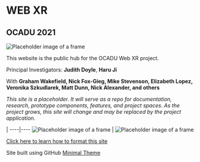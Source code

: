 # WEB XR

## OCADU 2021

![Placeholder image of a frame](https://external-content.duckduckgo.com/iu/?u=https%3A%2F%2Ffws-shared.s3.amazonaws.com%2Fuploads%2Fwebsite%2Fauctions%2Fitems%2Ffull%2F3915176_2.jpg&f=1&nofb=1)

This website is the public hub for the OCADU Web XR project.

Principal Investigators: **Judith Doyle**, **Haru Ji**

With **Graham Wakefield, Nick Fox-Gieg, Mike Stevenson, Elizabeth Lopez, Veronika Szkudlarek, Matt Dunn, Nick Alexander, and others**

*This site is a placeholder. It will serve as a repo for documentation, research, prototype components, features, and project spaces. As the project grows, this site will change and may be replaced by the project application.*

 | 
----|----
![Placeholder image of a frame](https://external-content.duckduckgo.com/iu/?u=https%3A%2F%2Ffws-shared.s3.amazonaws.com%2Fuploads%2Fwebsite%2Fauctions%2Fitems%2Ffull%2F3915176_2.jpg&f=1&nofb=1) | ![Placeholder image of a frame](https://external-content.duckduckgo.com/iu/?u=https%3A%2F%2Ffws-shared.s3.amazonaws.com%2Fuploads%2Fwebsite%2Fauctions%2Fitems%2Ffull%2F3915176_2.jpg&f=1&nofb=1)

[Click here to learn how to format this site](https://guides.github.com/features/mastering-markdown/)

Site built using GitHub [Minimal Theme](https://github.com/pages-themes/minimal)
